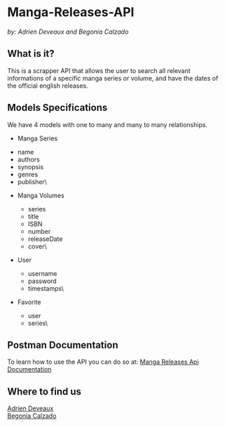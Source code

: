 # Manga-Releases-API

_by: Adrien Deveaux and Begonia Calzado_

## What is it?

This is a scrapper API that allows the user to search all relevant informations of a specific manga series or volume, and have the dates of the official english releases. 

## Models Specifications

We have 4 models with one to many and many to many relationships.

* Manga Series
 + name
 + authors
 + synopsis
 + genres
 + publisher\
 

* Manga Volumes
  + series
  + title
  + ISBN
  + number
  + releaseDate
  + cover\
  

* User
  + username
  + password
  + timestamps\
  
  

* Favorite
  + user
  + series\



## Postman Documentation

To learn how to use the API you can do so at: [Manga Releases Api Documentation](https://documenter.getpostman.com/view/21225621/UzBjs8Hf "Documentation")


## Where to find us
[Adrien Deveaux](https://github.com/Adriendev "Adrien Deveaux")\
[Begonia Calzado](https://github.com/begoczb "Begonia Calzado")
